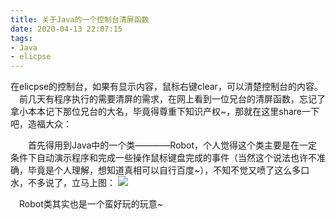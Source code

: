 ```yaml
---
title: 关于Java的一个控制台清屏函数
date: 2020-04-13 22:07:15
tags:
- Java
- elicpse
---
```

在elicpse的控制台，如果有显示内容，鼠标右键clear，可以清楚控制台的内容。
&#8195;前几天有程序执行的需要清屏的需求，在网上看到一位兄台的清屏函数，忘记了拿小本本记下那位兄台的大名，毕竟得尊重下知识产权~，那就在这里share一下吧，造福大众：

&#8195;&#8195;首先得用到Java中的一个类————Robot，个人觉得这个类主要是在一定条件下自动演示程序和完成一些操作鼠标键盘完成的事件（当然这个说法也许不准确，毕竟是个人理解，想知道真相可以自行百度~），不知不觉又喷了这么多口水，不多说了，立马上图：
![](1.JPG)

&#8195;Robot类其实也是一个蛮好玩的玩意~
